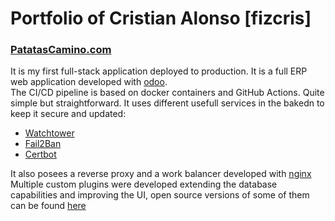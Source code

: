 # Portfolio of Cristian Alonso [fizcris]


### [PatatasCamino.com](patastascamino.com)

It is my first full-stack application deployed to production. 
It is a full ERP web application developed with [odoo](https://github.com/odoo/odoo).  
The CI/CD pipeline is based on docker containers and GitHub Actions. Quite simple but straightforward.
It uses different usefull services in the bakedn to keep it secure and updated:
  - [Watchtower](https://github.com/containrrr/watchtower)
  - [Fail2Ban](https://github.com/fail2ban/fail2ban)
  - [Certbot](https://github.com/certbot/certbot)

It also posees a reverse proxy and a work balancer developed with [nginx](https://github.com/nginx/nginx)
Multiple custom plugins were developed extending the database capabilities and improving the UI, open source versions of some of them can be found [here](https://github.com/fizcris/odoo_custom_addons)

